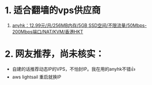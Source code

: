 # 1. 适合翻墙的vps供应商
1. [anyhk：12.99元/月/256MB内存/5GB SSD空间/不限流量/50Mbps-200Mbps端口/NAT/KVM/香港HKT](https://zhujiwiki.com/15414/)


# 2. 网友推荐，尚未核实：
- 自建的话推荐动态IP的VPS，不怕封IP。我在用的anyhk不错👍
- aws lightsail 重启就换IP
